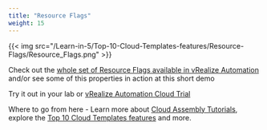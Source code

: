 ```yaml
---
title: "Resource Flags"
weight: 15
---
```


{{< img src="/Learn-in-5/Top-10-Cloud-Templates-features/Resource-Flags/Resource_Flags.png" >}}

Check out the [whole set of Resource Flags available in vRealize Automation](https://docs.vmware.com/en/vRealize-Automation/services/Using-and-Managing-Cloud-Assembly/GUID-B76918AE-D18D-4821-B160-F0CFAE173359.html) and/or see some of this properties in action at this short demo

Try it out in your lab or [vRealize Automation Cloud Trial](https://www.vmware.com/products/vrealize-automation.html)

Where to go from here - Learn more about [Cloud Assembly Tutorials](https://docs.vmware.com/en/vRealize-Automation/services/Using-and-Managing-Cloud-Assembly/GUID-DB7DC86A-8936-411D-B586-0724171FFB40.html), explore the [Top 10 Cloud Templates features](/Learn-in-5/Top-10-Cloud-Templates-features/)  and more.


